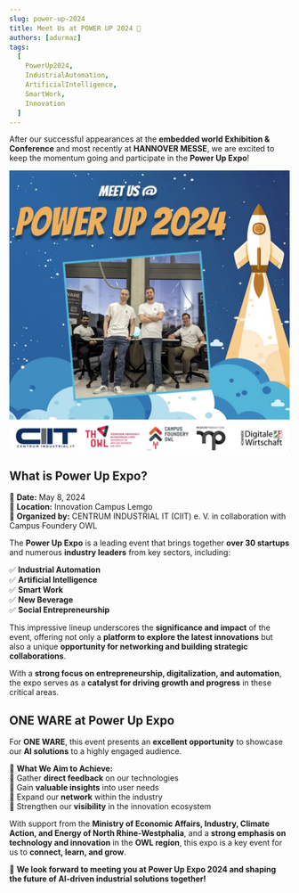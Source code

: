 ```yaml
---
slug: power-up-2024
title: Meet Us at POWER UP 2024 🚀
authors: [adurmaz]
tags:
  [
    PowerUp2024,
    IndustrialAutomation,
    ArtificialIntelligence,
    SmartWork,
    Innovation
  ]
---
```


After our successful appearances at the **embedded world Exhibition & Conference** and most recently at **HANNOVER MESSE**, we are excited to keep the momentum going and participate in the **Power Up Expo**!  

![Power Up 2024](img/1714991961613.jpeg)

## What is Power Up Expo?  

📍 **Date:** May 8, 2024  
📍 **Location:** Innovation Campus Lemgo  
📍 **Organized by:** CENTRUM INDUSTRIAL IT (CIIT) e. V. in collaboration with Campus Foundery OWL  

The **Power Up Expo** is a leading event that brings together **over 30 startups** and numerous **industry leaders** from key sectors, including:  

✅ **Industrial Automation**  
✅ **Artificial Intelligence**  
✅ **Smart Work**  
✅ **New Beverage**  
✅ **Social Entrepreneurship**  

This impressive lineup underscores the **significance and impact** of the event, offering not only a **platform to explore the latest innovations** but also a unique **opportunity for networking and building strategic collaborations**.  

With a **strong focus on entrepreneurship, digitalization, and automation**, the expo serves as a **catalyst for driving growth and progress** in these critical areas.  

## ONE WARE at Power Up Expo  

For **ONE WARE**, this event presents an **excellent opportunity** to showcase our **AI solutions** to a highly engaged audience.  

🎯 **What We Aim to Achieve:**  
🔹 Gather **direct feedback** on our technologies  
🔹 Gain **valuable insights** into user needs  
🔹 Expand our **network** within the industry  
🔹 Strengthen our **visibility** in the innovation ecosystem  

With support from the **Ministry of Economic Affairs, Industry, Climate Action, and Energy of North Rhine-Westphalia**, and a **strong emphasis on technology and innovation** in the **OWL region**, this expo is a key event for us to **connect, learn, and grow**.  

🚀 **We look forward to meeting you at Power Up Expo 2024 and shaping the future of AI-driven industrial solutions together!**  